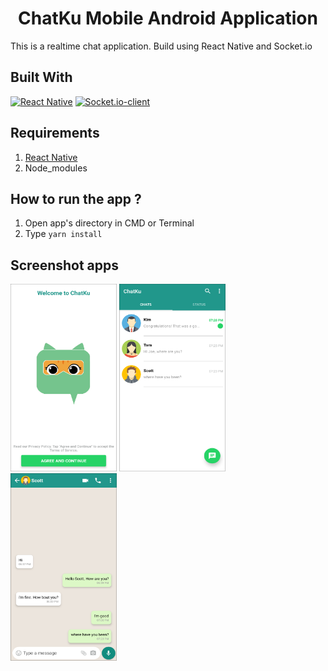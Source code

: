 <h1 align="center">ChatKu Mobile Android Application</h1>



This is a realtime chat application. Build using React Native and Socket.io

## Built With
[![React Native](https://img.shields.io/badge/React%20Native-0.63.3-blue.svg?style=rounded-square)](https://reactnative.dev/)
[![Socket.io-client](https://img.shields.io/badge/npm%20socket.io--client-3.0.3-green.svg?style=rounded-square)](https://www.npmjs.com/package/socket.io-client/)

## Requirements
1. <a href="https://nodejs.org/en/download/">React Native</a>
2. Node_modules

## How to run the app ?
1. Open app's directory in CMD or Terminal
2. Type `yarn install`

## Screenshot apps
<img src="https://github.com/asrofiw/Chatku-Mobile/blob/master/assets/images/Landing-Page.png" alt="Landing-Page" width="170" height="300" />
<img src="https://github.com/asrofiw/Chatku-Mobile/blob/master/assets/images/List-Chats.png" alt="List-Chats" width="170" height="300" />
<img src="https://github.com/asrofiw/Chatku-Mobile/blob/master/assets/images/Chat-Room.png" alt="Chat-Room" width="170" height="300" />